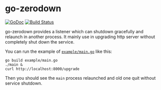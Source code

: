 # go-zerodown

[![GoDoc](http://godoc.org/github.com/googollee/go-zerodown?status.svg)](http://godoc.org/github.com/googollee/go-zerodown) [![Build Status](https://travis-ci.org/googollee/go-zerodown.svg)](https://travis-ci.org/googollee/go-zerodown)

go-zerodown provides a listener which can shutdown gracefully and relaunch in another process. It mainly use in upgrading http server without completely shut down the service.

You can run the example of [`example/main.go`](https://github.com/googollee/go-zerodown/blob/master/example/main.go) like this:

```
go build example/main.go
./main &
curl http://localhost:8000/upgrade
```

Then you should see the `main` process relaunched and old one quit without service shutdown.